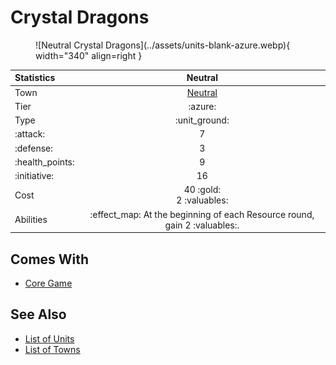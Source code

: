 # Crystal Dragons

<figure markdown="span">
    ![Neutral Crystal Dragons](../assets/units-blank-azure.webp){ width="340" align=right }
</figure>


| Statistics | Neutral |
| :--- | :---: |
| Town | [Neutral](../towns/neutral.md) |
| Tier | :azure: |
| Type | :unit_ground: |
| :attack: | 7 |
| :defense: | 3 |
| :health_points: | 9 |
| :initiative: | 16 |
| Cost | 40 :gold:<br>2 :valuables: |
| Abilities | :effect_map: At the beginning of each Resource round, gain 2 :valuables:. |


## Comes With

- [Core Game](../content.md)


## See Also

- [List of Units](index.md)
- [List of Towns](../towns/index.md)